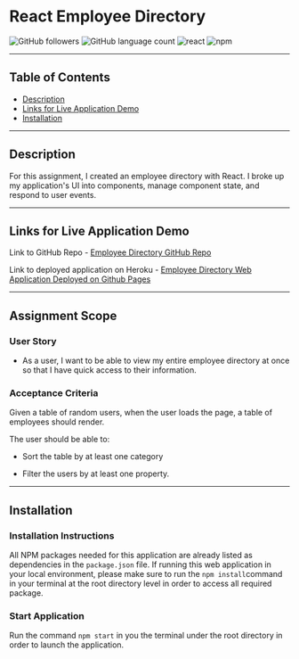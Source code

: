 # React Employee Directory

![GitHub followers](https://img.shields.io/github/followers/KEDuran?logo=GitHub&style=plastic)
![GitHub language count](https://img.shields.io/github/languages/count/KEDuran/employee_directory?color=orange&logo=GitHub&style=plastic)
![react](https://img.shields.io/badge/library-react.js-purple/?style=plastic&logo=react)
![npm](https://img.shields.io/npm/v/axios?color=purple&label=axios&logo=NPM&style=plastic)

---

## Table of Contents

- [Description](#description)
- [Links for Live Application Demo](#Links-for-the-Live-Application-Demo)
- [Installation](#installation)

---

## Description

For this assignment, I created an employee directory with React. I broke up my application's UI into components, manage component state, and respond to user events.

---

## Links for Live Application Demo

Link to GitHub Repo - [Employee Directory GitHub Repo](https://github.com/steveo9219/employee-directory-stephen-G)

Link to deployed application on Heroku - [Employee Directory Web Application Deployed on Github Pages](https://employee-directory-stephen-g.herokuapp.com/)

---

## Assignment Scope

### User Story

- As a user, I want to be able to view my entire employee directory at once so that I have quick access to their information.

### Acceptance Criteria

Given a table of random users, when the user loads the page, a table of employees should render.

The user should be able to:

- Sort the table by at least one category

- Filter the users by at least one property.

---

## Installation

### Installation Instructions

All NPM packages needed for this application are already listed as dependencies in the `package.json` file. If running this web application in your local environment, please make sure to run the `npm install`command in your terminal at the root directory level in order to access all required package.

### Start Application

Run the command `npm start` in you the terminal under the root directory in order to launch the application.
